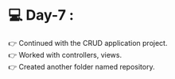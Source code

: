 # :computer: Day-7 :
:point_right: Continued with the CRUD application project. <br>
:point_right: Worked with controllers, views. <br>
:point_right: Created another folder named repository.
